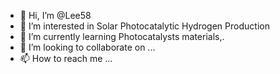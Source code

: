 - 👋 Hi, I’m @Lee58
- 👀 I’m interested in Solar Photocatalytic Hydrogen Production
- 🌱 I’m currently learning Photocatalysts materials,.
- 💞️ I’m looking to collaborate on ...
- 📫 How to reach me ...

<!---
Lee58/Lee58 is a ✨ special ✨ repository because its `README.md` (this file) appears on your GitHub profile.
You can click the Preview link to take a look at your changes.
--->
